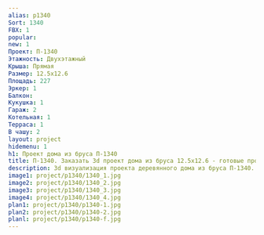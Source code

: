 ```yaml
---
alias: p1340
Sort: 1340
FBX: 1
popular: 
new: 1
Проект: П-1340
Этажность: Двухэтажный
Крыша: Прямая
Размер: 12.5х12.6
Площадь: 227
Эркер: 1
Балкон: 
Кукушка: 1
Гараж: 2
Котельная: 1
Терраса: 1
В чашу: 2
layout: project
hidemenu: 1
h1: Проект дома из бруса П-1340
title: П-1340. Заказать 3d проект дома из бруса 12.5х12.6 - готовые проекты
description: 3d визуализация проекта деревянного дома из бруса П-1340. Площадь 227 м2, размер 12.5х12.6. Вы можете внести любые изменения в проект.
image1: project/p1340/1340_1.jpg
image2: project/p1340/1340_2.jpg
image3: project/p1340/1340_3.jpg
image4: project/p1340/1340_4.jpg
plan1: project/p1340/p1340-1.jpg
plan2: project/p1340/p1340-2.jpg
planl: project/p1340/p1340-f.jpg
---
```

